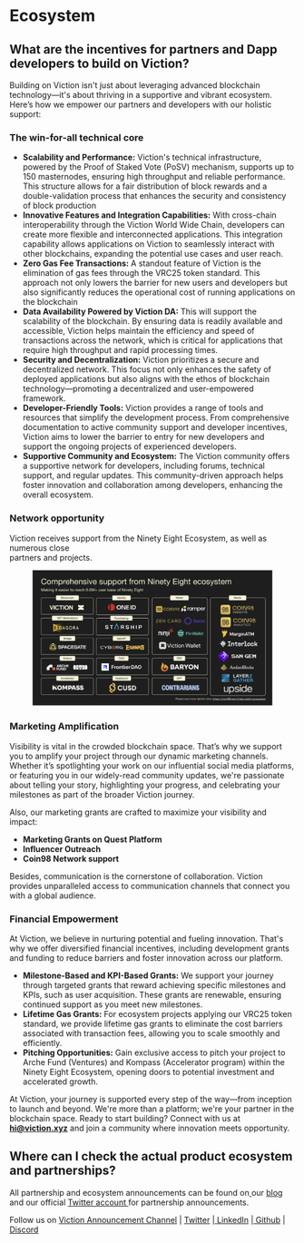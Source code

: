 # Ecosystem

## **What are the incentives for partners and Dapp developers to build on Viction?**

Building on Viction isn't just about leveraging advanced blockchain technology—it's about thriving in a supportive and vibrant ecosystem. Here’s how we empower our partners and developers with our holistic support:

### The win-for-all technical core

* **Scalability and Performance:** Viction's technical infrastructure, powered by the Proof of Staked Vote (PoSV) mechanism, supports up to 150 masternodes, ensuring high throughput and reliable performance. This structure allows for a fair distribution of block rewards and a double-validation process that enhances the security and consistency of block production​&#x20;
* **Innovative Features and Integration Capabilities:** With cross-chain interoperability through the Viction World Wide Chain, developers can create more flexible and interconnected applications. This integration capability allows applications on Viction to seamlessly interact with other blockchains, expanding the potential use cases and user reach.
* **Zero Gas Fee Transactions:** A standout feature of Viction is the elimination of gas fees through the VRC25 token standard. This approach not only lowers the barrier for new users and developers but also significantly reduces the operational cost of running applications on the blockchain
* **Data Availability Powered by Viction DA:** This will support the scalability of the blockchain. By ensuring data is readily available and accessible, Viction helps maintain the efficiency and speed of transactions across the network, which is critical for applications that require high throughput and rapid processing times.
* **Security and Decentralization:** Viction prioritizes a secure and decentralized network. This focus not only enhances the safety of deployed applications but also aligns with the ethos of blockchain technology—promoting a decentralized and user-empowered framework.
* **Developer-Friendly Tools:** Viction provides a range of tools and resources that simplify the development process. From comprehensive documentation to active community support and developer incentives, Viction aims to lower the barrier to entry for new developers and support the ongoing projects of experienced developers.
* **Supportive Community and Ecosystem:** The Viction community offers a supportive network for developers, including forums, technical support, and regular updates. This community-driven approach helps foster innovation and collaboration among developers, enhancing the overall ecosystem.

### Network opportunity

Viction receives support from the Ninety Eight Ecosystem, as well as numerous close\
partners and projects.

<figure><img src="../../.gitbook/assets/image (13).png" alt=""><figcaption></figcaption></figure>

### Marketing Amplification

Visibility is vital in the crowded blockchain space. That’s why we support you to amplify your project through our dynamic marketing channels. Whether it’s spotlighting your work on our influential social media platforms, or featuring you in our widely-read community updates,  we're passionate about telling your story, highlighting your progress, and celebrating your milestones as part of the broader Viction journey.

Also, our marketing grants are crafted to maximize your visibility and impact:

* **Marketing Grants on Quest Platform**
* **Influencer Outreach**
* **Coin98 Network support**

Besides, communication is the cornerstone of collaboration. Viction provides unparalleled access to communication channels that connect you with a global audience.

### Financial Empowerment

At Viction, we believe in nurturing potential and fueling innovation. That's why we offer diversified financial incentives, including development grants and funding to reduce barriers and foster innovation across our platform.

* **Milestone-Based and KPI-Based Grants:** We support your journey through targeted grants that reward achieving specific milestones and KPIs, such as user acquisition. These grants are renewable, ensuring continued support as you meet new milestones.
* **Lifetime Gas Grants:** For ecosystem projects applying our VRC25 token standard, we provide lifetime gas grants to eliminate the cost barriers associated with transaction fees, allowing you to scale smoothly and efficiently.
* **Pitching Opportunities:** Gain exclusive access to pitch your project to Arche Fund (Ventures) and Kompass (Accelerator program) within the Ninety Eight Ecosystem, opening doors to potential investment and accelerated growth.

At Viction, your journey is supported every step of the way—from inception to launch and beyond. We're more than a platform; we're your partner in the blockchain space. Ready to start building? Connect with us at[ ](https://viction.xyz/)**hi@viction.xyz** and join a community where innovation meets opportunity.

## **Where can I check the actual product ecosystem and partnerships?**

All partnership and ecosystem announcements can be found on[ ](https://medium.com/Viction)our [blog](https://blog.viction.xyz/) and our official [Twitter account ](https://twitter.com/BuildOnViction)for partnership announcements.

Follow us on [Viction Announcement Channel](https://t.me/buildonviction) | [Twitter](https://twitter.com/BuildOnViction) |[ ](https://www.linkedin.com/company/Viction/?source=post\_page---------------------------)[LinkedIn](https://www.linkedin.com/company/buildonviction/) |[ Github](https://github.com/BuildOnViction?source=post\_page---------------------------) | [Discord](http://viction.link/discord)
